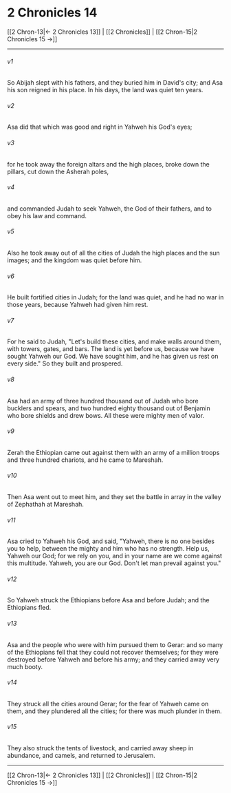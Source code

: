# 2 Chronicles 14

[[2 Chron-13|← 2 Chronicles 13]] | [[2 Chronicles]] | [[2 Chron-15|2 Chronicles 15 →]]
***



###### v1 
So Abijah slept with his fathers, and they buried him in David's city; and Asa his son reigned in his place. In his days, the land was quiet ten years. 

###### v2 
Asa did that which was good and right in Yahweh his God's eyes; 

###### v3 
for he took away the foreign altars and the high places, broke down the pillars, cut down the Asherah poles, 

###### v4 
and commanded Judah to seek Yahweh, the God of their fathers, and to obey his law and command. 

###### v5 
Also he took away out of all the cities of Judah the high places and the sun images; and the kingdom was quiet before him. 

###### v6 
He built fortified cities in Judah; for the land was quiet, and he had no war in those years, because Yahweh had given him rest. 

###### v7 
For he said to Judah, "Let's build these cities, and make walls around them, with towers, gates, and bars. The land is yet before us, because we have sought Yahweh our God. We have sought him, and he has given us rest on every side." So they built and prospered. 

###### v8 
Asa had an army of three hundred thousand out of Judah who bore bucklers and spears, and two hundred eighty thousand out of Benjamin who bore shields and drew bows. All these were mighty men of valor. 

###### v9 
Zerah the Ethiopian came out against them with an army of a million troops and three hundred chariots, and he came to Mareshah. 

###### v10 
Then Asa went out to meet him, and they set the battle in array in the valley of Zephathah at Mareshah. 

###### v11 
Asa cried to Yahweh his God, and said, "Yahweh, there is no one besides you to help, between the mighty and him who has no strength. Help us, Yahweh our God; for we rely on you, and in your name are we come against this multitude. Yahweh, you are our God. Don't let man prevail against you." 

###### v12 
So Yahweh struck the Ethiopians before Asa and before Judah; and the Ethiopians fled. 

###### v13 
Asa and the people who were with him pursued them to Gerar: and so many of the Ethiopians fell that they could not recover themselves; for they were destroyed before Yahweh and before his army; and they carried away very much booty. 

###### v14 
They struck all the cities around Gerar; for the fear of Yahweh came on them, and they plundered all the cities; for there was much plunder in them. 

###### v15 
They also struck the tents of livestock, and carried away sheep in abundance, and camels, and returned to Jerusalem.

***
[[2 Chron-13|← 2 Chronicles 13]] | [[2 Chronicles]] | [[2 Chron-15|2 Chronicles 15 →]]
